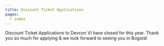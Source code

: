 ```yaml
---
title: Discount Ticket Applications
pages:
  - index
---
```

Discount Ticket Applications to Devcon VI have closed for this year. Thank you so much for applying & we look forward to seeing you in Bogotá!